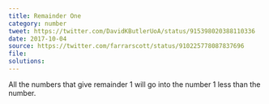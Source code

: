 ```yaml
---
title: Remainder One
category: number
tweet: https://twitter.com/DavidKButlerUoA/status/915398020388110336
date: 2017-10-04
source: https://twitter.com/farrarscott/status/910225778087837696
file: 
solutions: 
---
```

All the numbers that give remainder 1 will go into the number 1 less than the number.
